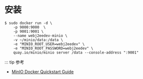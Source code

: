 # 安装

~~~shell
$ sudo docker run -d \
    -p 9000:9000  \
    -p 9001:9001 \
    --name webj2eedev-minio \
    -v ~/minio/data:/data \
    -e "MINIO_ROOT_USER=webj2eedev" \
    -e "MINIO_ROOT_PASSWORD=webj2eedev" \
    quay.io/minio/minio server /data --console-address ":9001"
~~~


::: tip 参考

* [MinIO Docker Quickstart Guide](https://docs.min.io/docs/minio-docker-quickstart-guide)